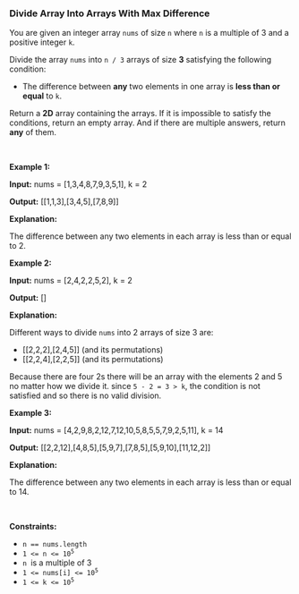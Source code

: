 
<h3>Divide Array Into Arrays With Max Difference</h3>
<div><p>You are given an integer array <code>nums</code> of size <code>n</code> where <code>n</code> is a multiple of 3 and a positive integer <code>k</code>.</p>
<p>Divide the array <code>nums</code> into <code>n / 3</code> arrays of size <strong>3</strong> satisfying the following condition:</p>
<ul>
<li>The difference between <strong>any</strong> two elements in one array is <strong>less than or equal</strong> to <code>k</code>.</li>
</ul>
<p>Return a <strong>2D</strong> array containing the arrays. If it is impossible to satisfy the conditions, return an empty array. And if there are multiple answers, return <strong>any</strong> of them.</p>
<p> </p>
<p><strong>Example 1:</strong></p>
<div class="example-block">
<p><strong>Input:</strong> <span class="example-io">nums = [1,3,4,8,7,9,3,5,1], k = 2</span></p>
<p><strong>Output:</strong> <span class="example-io">[[1,1,3],[3,4,5],[7,8,9]]</span></p>
<p><strong>Explanation:</strong></p>
<p>The difference between any two elements in each array is less than or equal to 2.</p>
</div>
<p><strong>Example 2:</strong></p>
<div class="example-block">
<p><strong>Input:</strong> <span class="example-io">nums = [2,4,2,2,5,2], k = 2</span></p>
<p><strong>Output:</strong> <span class="example-io">[]</span></p>
<p><strong>Explanation:</strong></p>
<p>Different ways to divide <code>nums</code> into 2 arrays of size 3 are:</p>
<ul>
<li>[[2,2,2],[2,4,5]] (and its permutations)</li>
<li>[[2,2,4],[2,2,5]] (and its permutations)</li>
</ul>
<p>Because there are four 2s there will be an array with the elements 2 and 5 no matter how we divide it. since <code>5 - 2 = 3 &gt; k</code>, the condition is not satisfied and so there is no valid division.</p>
</div>
<p><strong>Example 3:</strong></p>
<div class="example-block">
<p><strong>Input:</strong> <span class="example-io">nums = [4,2,9,8,2,12,7,12,10,5,8,5,5,7,9,2,5,11], k = 14</span></p>
<p><strong>Output:</strong> <span class="example-io">[[2,2,12],[4,8,5],[5,9,7],[7,8,5],[5,9,10],[11,12,2]]</span></p>
<p><strong>Explanation:</strong></p>
<p>The difference between any two elements in each array is less than or equal to 14.</p>
</div>
<p> </p>
<p><strong>Constraints:</strong></p>
<ul>
<li><code>n == nums.length</code></li>
<li><code>1 &lt;= n &lt;= 10<sup>5</sup></code></li>
<li><code>n </code>is a multiple of 3</li>
<li><code>1 &lt;= nums[i] &lt;= 10<sup>5</sup></code></li>
<li><code>1 &lt;= k &lt;= 10<sup>5</sup></code></li>
</ul>
</div>
